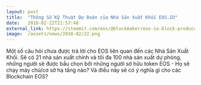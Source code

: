 ```yaml
---
layout: post
title:  "Thông Số Kỹ Thuật Dự Đoán của Nhà Sản Xuất Khối EOS.IO"
date:   2018-02-22T21:57:48
external_link: https://steemit.com/eos/@blockmaker/eos-io-block-producer-guesstimated-specs
image:  /assets/news/2018-02/22.png
---
```

Một số câu hỏi chưa được trả lời cho EOS liên quan đến các Nhà Sản Xuất Khối. Sẽ có 21 nhà sản xuất chính và tối đa 100 nhà sản xuất dự phòng, những người sẽ được bầu chọn bởi những người sở hữu token EOS - Họ sẽ chạy máy chủ/cơ sở hạ tầng nào? Và điều này sẽ có ý nghĩa gì cho các Blockchain EOS?
